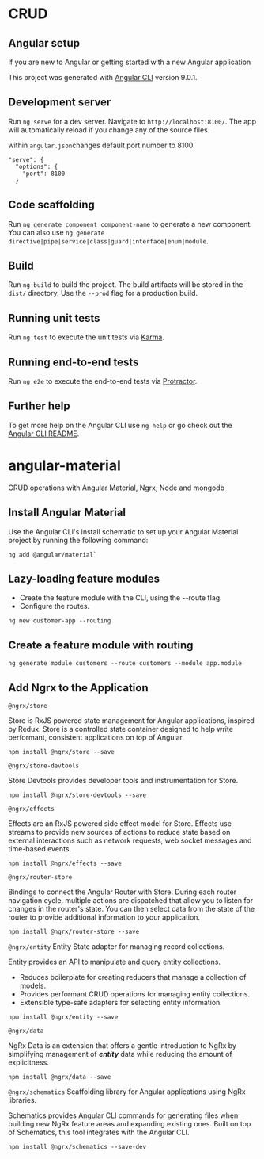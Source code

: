 # CRUD

## Angular setup
If you are new to Angular or getting started with a new Angular application


This project was generated with [Angular CLI](https://github.com/angular/angular-cli) version 9.0.1.

## Development server

Run `ng serve` for a dev server. Navigate to `http://localhost:8100/`. The app will automatically reload if you change any of the source files.

within `angular.json`changes default port number to 8100
```
"serve": {
  "options": {
    "port": 8100
  }
```

## Code scaffolding

Run `ng generate component component-name` to generate a new component. You can also use `ng generate directive|pipe|service|class|guard|interface|enum|module`.

## Build

Run `ng build` to build the project. The build artifacts will be stored in the `dist/` directory. Use the `--prod` flag for a production build.

## Running unit tests

Run `ng test` to execute the unit tests via [Karma](https://karma-runner.github.io).

## Running end-to-end tests

Run `ng e2e` to execute the end-to-end tests via [Protractor](http://www.protractortest.org/).

## Further help

To get more help on the Angular CLI use `ng help` or go check out the [Angular CLI README](https://github.com/angular/angular-cli/blob/master/README.md).

# angular-material
CRUD operations with Angular Material, Ngrx, Node and mongodb


## Install Angular Material
Use the Angular CLI's install schematic to set up your Angular Material project by running the following command:

```
ng add @angular/material`
```
## Lazy-loading feature modules

- Create the feature module with the CLI, using the --route flag.
- Configure the routes.
```
ng new customer-app --routing
```

## Create a feature module with routing
```
ng generate module customers --route customers --module app.module
```

## Add Ngrx to the Application
`@ngrx/store`

Store is RxJS powered state management for Angular applications, inspired by Redux. Store is a controlled state container designed to help write performant, consistent applications on top of Angular.
```
npm install @ngrx/store --save
```
`@ngrx/store-devtools`

Store Devtools provides developer tools and instrumentation for Store.
```
npm install @ngrx/store-devtools --save
```
`@ngrx/effects`

Effects are an RxJS powered side effect model for Store. Effects use streams to provide new sources of actions to reduce state based on external interactions such as network requests, web socket messages and time-based events.
```
npm install @ngrx/effects --save
```
`@ngrx/router-store`

Bindings to connect the Angular Router with Store. During each router navigation cycle, multiple actions are dispatched that allow you to listen for changes in the router's state. You can then select data from the state of the router to provide additional information to your application.
```
npm install @ngrx/router-store --save
```
`@ngrx/entity`
Entity State adapter for managing record collections.

Entity provides an API to manipulate and query entity collections.

- Reduces boilerplate for creating reducers that manage a collection of models.
- Provides performant CRUD operations for managing entity collections.
- Extensible type-safe adapters for selecting entity information.
```
npm install @ngrx/entity --save
```
`@ngrx/data`

NgRx Data is an extension that offers a gentle introduction to NgRx by simplifying management of ***entity*** data while reducing the amount of explicitness.
```
npm install @ngrx/data --save
```

`@ngrx/schematics`
Scaffolding library for Angular applications using NgRx libraries.

Schematics provides Angular CLI commands for generating files when building new NgRx feature areas and expanding existing ones. Built on top of Schematics, this tool integrates with the Angular CLI.
```
npm install @ngrx/schematics --save-dev
```

